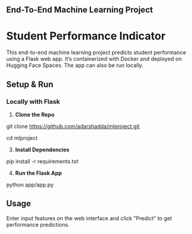 ## End-To-End Machine Learning Project
# Student Performance Indicator
This end-to-end machine learning project predicts student performance using a Flask web app. It’s containerized with Docker and deployed on Hugging Face Spaces. The app can also be run locally.

## Setup & Run
### Locally with Flask

1. **Clone the Repo**
   
git clone https://github.com/adarshadda/mlproject.git

cd mlproject

3. **Install Dependencies**
   
pip install -r requirements.txt

4. **Run the Flask App**
   
python app/app.py


## Usage
Enter input features on the web interface and click "Predict" to get performance predictions.




